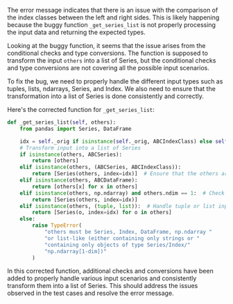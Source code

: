 The error message indicates that there is an issue with the comparison of the index classes between the left and right sides. This is likely happening because the buggy function `_get_series_list` is not properly processing the input data and returning the expected types.

Looking at the buggy function, it seems that the issue arises from the conditional checks and type conversions. The function is supposed to transform the input `others` into a list of Series, but the conditional checks and type conversions are not covering all the possible input scenarios.

To fix the bug, we need to properly handle the different input types such as tuples, lists, ndarrays, Series, and Index. We also need to ensure that the transformation into a list of Series is done consistently and correctly.

Here's the corrected function for `_get_series_list`:

```python
def _get_series_list(self, others):
    from pandas import Series, DataFrame

    idx = self._orig if isinstance(self._orig, ABCIndexClass) else self._orig.index
    # Transform input into a list of Series
    if isinstance(others, ABCSeries):
        return [others]
    elif isinstance(others, (ABCSeries, ABCIndexClass)):
        return [Series(others, index=idx)]  # Ensure that the others are Series or Index
    elif isinstance(others, ABCDataFrame):
        return [others[x] for x in others]
    elif isinstance(others, np.ndarray) and others.ndim == 1:  # Check for 1D ndarray
        return [Series(others, index=idx)]
    elif isinstance(others, (tuple, list)):  # Handle tuple or list input
        return [Series(o, index=idx) for o in others]
    else:
        raise TypeError(
            "others must be Series, Index, DataFrame, np.ndarray "
            "or list-like (either containing only strings or "
            "containing only objects of type Series/Index/"
            "np.ndarray[1-dim])"
        )
```

In this corrected function, additional checks and conversions have been added to properly handle various input scenarios and consistently transform them into a list of Series. This should address the issues observed in the test cases and resolve the error message.